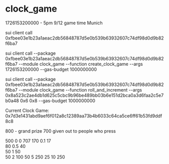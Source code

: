 # clock_game

1726153200000 - 5pm 9/12 game time Munich

sui client call 0xfbee03e1b23a1aeac2db56848787d5e0b539b63932607c74df98d0d9b82f6ba7

sui client call --package 0xfbee03e1b23a1aeac2db56848787d5e0b539b63932607c74df98d0d9b82f6ba7 --module clock_game --function create_clock_game --args 1726153200000 --gas-budget 1000000000

sui client call --package 0xfbee03e1b23a1aeac2db56848787d5e0b539b63932607c74df98d0d9b82f6ba7 --module clock_game --function roll_and_increment --args 0x8a523c2ae4db1d625c5cbc9b96be489bb03b6e151d2bca0a3d6faa2c5e7b0a48 0x6 0x8 --gas-budget 1000000000

Current Clock Game: 0x7d3e1431abd9aef6f012a8c12389aa73b4b6033c64ca5ce6ff61b53fd9ddf8c8

800 - grand prize
700 given out to people who press

500	0	0	707
170	0.1	17	
80	0.5	40	
50	1	50	
50	2	100	
50	5	250	
25	10	250	

